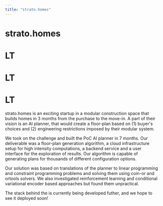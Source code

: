 ```yaml
---
title: "strato.homes"
---
```


# strato.homes

# LT

# LT

# LT

strato.homes is an exciting startup in a modular construction space that builds homes
in 3 months from the purchase to the move-in. A part of their vision is an AI
planner, that would create a floor-plan based on (1) buyer's choices and (2) engineering
restrictions imposed by their modular system.


We took on the challenge and built the PoC AI planner in 7 months. Our deliverable was
a floor-plan generation algorithm, a cloud infrastructure setup for high intensity
computations, a backend service and a user interface for the exploration of results. Our
algorithm is capable of generating plans for thousands of different configuration options.


Our solution was based on translations of the planner to linear programming and
constraint programming problems and solving them using coin-or and ortools solvers. We also
investigated reinforcement learning and conditional variational encoder based approaches
but found them unpractical.


The stack behind the is currently being developed futher, and we hope to see it
deployed soon!
